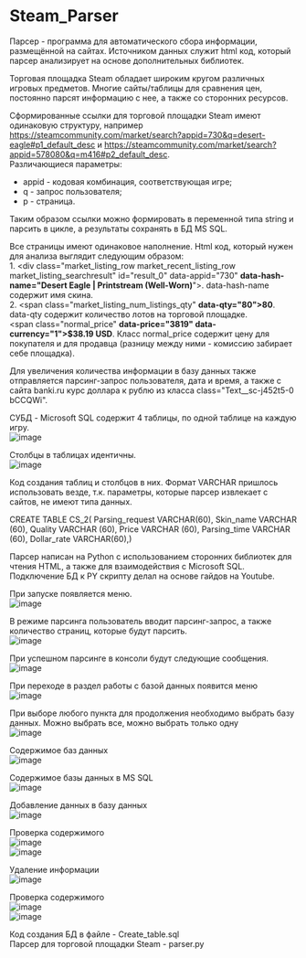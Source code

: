# Steam_Parser

Парсер - программа для автоматического сбора информации, размещённой на сайтах. Источником данных служит html код, который парсер анализирует на основе дополнительных библиотек.

Торговая площадка Steam обладает широким кругом различных игровых предметов. Многие сайты/таблицы для сравнения цен, постоянно парсят информацию с нее, а также со сторонних ресурсов.

Сформированные ссылки для торговой площадки Steam имеют одинаковую структуру, например https://steamcommunity.com/market/search?appid=730&q=desert-eagle#p1_default_desc и https://steamcommunity.com/market/search?appid=578080&q=m416#p2_default_desc. <br>
Различающиеся параметры: <br>
* appid - кодовая комбинация, соответствующая игре;
* q - запрос пользователя;
* p - страница.
  
Таким образом ссылки можно формировать в переменной типа string и парсить в цикле, а результаты сохранять в БД MS SQL.

Все страницы имеют одинаковое наполнение. Html код, который нужен для анализа выглядит следующим образом: <br> 1. <div class="market_listing_row market_recent_listing_row market_listing_searchresult" id="result_0" data-appid="730" **data-hash-name="Desert Eagle | Printstream (Well-Worn)**">. data-hash-name содержит имя скина. <br> 2. <span class="market_listing_num_listings_qty" **data-qty="80">80**</span>. data-qty содержит количество лотов на торговой площадке. <br> <span class="normal_price" **data-price="3819" data-currency="1">$38.19 USD**</span>. Класс normal_price содержит цену для покупателя и для продавца (разницу между ними - комиссию забирает себе площадка). 

Для увеличения количества информации в базу данных также отправляется парсинг-запрос пользователя, дата и время, а также с сайта banki.ru курс доллара к рублю из класса class="Text__sc-j452t5-0 bCCQWi".

СУБД - Microsoft SQL содержит 4 таблицы, по одной таблице на каждую игру. <br>
![image](https://github.com/DerbiLow/Steam-Parser/assets/126500303/dab98eb8-6414-4906-a842-c60500eec131) <br>

Столбцы в таблицах идентичны. <br>
![image](https://github.com/DerbiLow/Steam-Parser/assets/126500303/49b4f8f9-a09b-425d-8c10-f9f501aec896) <br>

Код создания таблиц и столбцов в них. Формат VARCHAR пришлось использовать везде, т.к. параметры, которые парсер извлекает с сайтов, не имеют типа данных.

CREATE TABLE CS_2(
Parsing_request VARCHAR(60),
Skin_name VARCHAR (60),
Quality VARCHAR (60),
Price VARCHAR (60),
Parsing_time VARCHAR (60),
Dollar_rate VARCHAR(60),)

Парсер написан на Python с использованием сторонних библиотек для чтения HTML, а также для взаимодействия с Microsoft SQL. Подключение БД к PY скрипту делал на основе гайдов на Youtube. 


При запуске появляется меню. <br>
![image](https://github.com/DerbiLow/Steam-Parser/assets/126500303/d905eeed-a7d2-4be3-939e-98fcb8fa49b2)

В режиме парсинга пользователь вводит парсинг-запрос, а также количество страниц, которые будут парсить.<br>
![image](https://github.com/DerbiLow/Steam-Parser/assets/126500303/792127da-0276-4ef6-96e1-a20a6d967f0f)<br>

При успешном парсинге в консоли будут следующие сообщения.<br>
![image](https://github.com/DerbiLow/Steam-Parser/assets/126500303/ca680092-9408-4a90-84df-c29d0f25814a)

При переходе в раздел работы с базой данных появится меню<br>
![image](https://github.com/DerbiLow/Steam-Parser/assets/126500303/8f2b9d20-4e74-4697-b872-114f918462b8)

При выборе любого пункта для продолжения необходимо выбрать базу данных. Можно выбрать все, можно выбрать только одну<br>
![image](https://github.com/DerbiLow/Steam-Parser/assets/126500303/dd2b0c75-a804-48c3-a251-df55818930c4)

Содержимое баз данных<br>
![image](https://github.com/DerbiLow/Steam-Parser/assets/126500303/5bf1b46d-8181-4925-90a1-997af2de090a)

Содержимое базы данных в MS SQL<br>
![image](https://github.com/DerbiLow/Steam-Parser/assets/126500303/b27cbcde-14bc-4e96-8788-04b7e0358641)

Добавление данных в базу данных<br>
![image](https://github.com/DerbiLow/Steam-Parser/assets/126500303/b1cc936b-57e7-4312-b2de-d507162c8a98)

Проверка содержимого <br>
![image](https://github.com/DerbiLow/Steam-Parser/assets/126500303/6d84c2d1-6327-49a1-86bb-b61f6497f730)<br>
![image](https://github.com/DerbiLow/Steam-Parser/assets/126500303/7e3700ca-0848-47d2-a5e9-3c606f4ee7d9)

Удаление информации<br>
![image](https://github.com/DerbiLow/Steam-Parser/assets/126500303/aae9aeca-4b9e-436c-95f7-3ff1825a05b7)

Проверка содержимого <br>
![image](https://github.com/DerbiLow/Steam-Parser/assets/126500303/484a568d-e891-4ada-92df-a359803f9b6a)<br>
![image](https://github.com/DerbiLow/Steam-Parser/assets/126500303/969c50a6-764c-4b80-add9-edbf0dc5fa70)

Код создания БД в файле - Create_table.sql<br>
Парсер для торговой площадки Steam - parser.py


